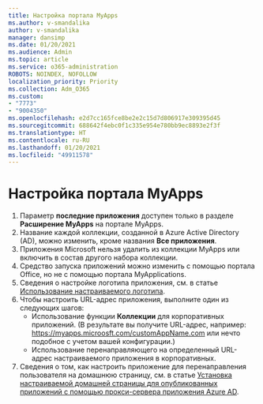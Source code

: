 ```yaml
---
title: Настройка портала MyApps
ms.author: v-smandalika
author: v-smandalika
manager: dansimp
ms.date: 01/20/2021
ms.audience: Admin
ms.topic: article
ms.service: o365-administration
ROBOTS: NOINDEX, NOFOLLOW
localization_priority: Priority
ms.collection: Adm_O365
ms.custom:
- "7773"
- "9004350"
ms.openlocfilehash: e2d7cc165fce8be2e2c15d7d806917e309395d45
ms.sourcegitcommit: 688642f4ebc0f1c335e954e780bb9ec8893e2f3f
ms.translationtype: HT
ms.contentlocale: ru-RU
ms.lasthandoff: 01/20/2021
ms.locfileid: "49911578"
---
```

# <a name="customize-myapps-portal"></a>Настройка портала MyApps

1. Параметр **последние приложения** доступен только в разделе **Расширение MyApps** на портале MyApps.
2. Название каждой коллекции, созданной в Azure Active Directory (AD), можно изменить, кроме названия **Все приложения**.
3. Приложения Microsoft нельзя удалить из коллекции MyApps или включить в состав другого набора коллекции.
4. Средство запуска приложений можно изменить с помощью портала Office, но не с помощью портала MyApplications.
5. Сведения о настройке логотипа приложения, см. в статье [Использование настраиваемого логотипа](https://docs.microsoft.com/azure/active-directory/manage-apps/add-application-portal-configure#use-a-custom-logo).
6. Чтобы настроить URL-адрес приложения, выполните один из следующих шагов:
    - Использование функции **Коллекции** для корпоративных приложений. (В результате вы получите URL-адрес, например: https://myapps.microosft.com/customAppName.com или нечто подобное с учетом вашей конфигурации.)
    - Использование перенаправляющего на определенный URL-адрес настраиваемого приложения в корпоративных.
7. Сведения о том, как настроить приложение для перенаправления пользователя на домашнюю страницу, см. в статье [Установка настраиваемой домашней страницы для опубликованных приложений с помощью прокси-сервера приложения Azure AD](https://docs.microsoft.com/azure/active-directory/manage-apps/application-proxy-configure-custom-home-page).
